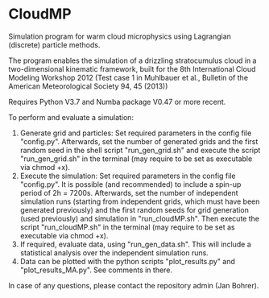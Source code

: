 # CloudMP
Simulation program for warm cloud microphysics using Lagrangian (discrete) particle methods.

The program enables the simulation of a drizzling stratocumulus cloud in a two-dimensional kinematic framework, built for the 8th International Cloud Modeling Workshop 2012 (Test case 1 in Muhlbauer et al., Bulletin of the American Meteorological Society 94, 45 (2013))

Requires Python V3.7 and Numba package V0.47 or more recent.

To perform and evaluate a simulation:

1. Generate grid and particles: Set required parameters in the config file "config.py". Afterwards, set the number of generated grids and the first random seed in the shell script "run_gen_grid.sh" and execute the script "run_gen_grid.sh" in the terminal (may require to be set as executable via chmod +x).
2. Execute the simulation: Set required parameters in the config file "config.py". It is possible (and recommended) to include a spin-up period of 2h = 7200s. Afterwards, set the number of independent simulation runs (starting from independent grids, which must have been generated previously) and the first random seeds for grid generation (used previously) and simulation in "run_cloudMP.sh". Then execute the script "run_cloudMP.sh" in the terminal (may require to be set as executable via chmod +x).
3. If required, evaluate data, using "run_gen_data.sh". This will include a statistical analysis over the independent simulation runs.
4. Data can be plotted with the python scripts "plot_results.py" and "plot_results_MA.py". See comments in there.

In case of any questions, please contact the repository admin (Jan Bohrer).

